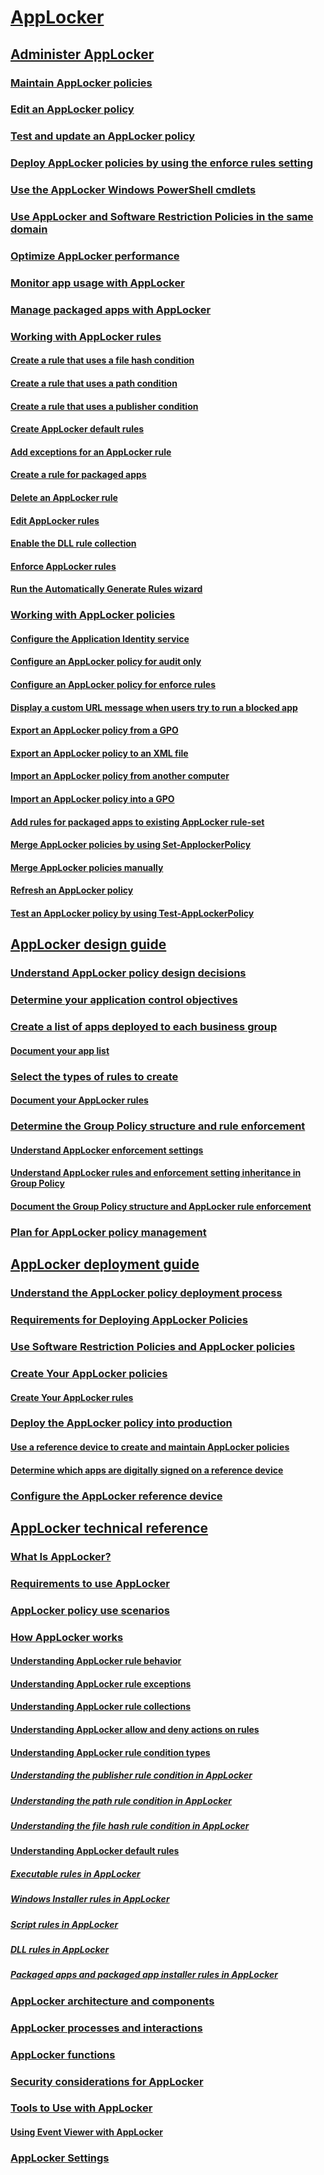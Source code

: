 
# [AppLocker](applocker-overview.md)

## [Administer AppLocker](administer-applocker.md)
### [Maintain AppLocker policies](maintain-applocker-policies.md)
### [Edit an AppLocker policy](edit-an-applocker-policy.md)
### [Test and update an AppLocker policy](test-and-update-an-applocker-policy.md)
### [Deploy AppLocker policies by using the enforce rules setting](deploy-applocker-policies-by-using-the-enforce-rules-setting.md)
### [Use the AppLocker Windows PowerShell cmdlets](use-the-applocker-windows-powershell-cmdlets.md)
### [Use AppLocker and Software Restriction Policies in the same domain](use-applocker-and-software-restriction-policies-in-the-same-domain.md)
### [Optimize AppLocker performance](optimize-applocker-performance.md)
### [Monitor app usage with AppLocker](monitor-application-usage-with-applocker.md)
### [Manage packaged apps with AppLocker](manage-packaged-apps-with-applocker.md)
### [Working with AppLocker rules](working-with-applocker-rules.md)
#### [Create a rule that uses a file hash condition](create-a-rule-that-uses-a-file-hash-condition.md)
#### [Create a rule that uses a path condition](create-a-rule-that-uses-a-path-condition.md)
#### [Create a rule that uses a publisher condition](create-a-rule-that-uses-a-publisher-condition.md)
#### [Create AppLocker default rules](create-applocker-default-rules.md)
#### [Add exceptions for an AppLocker rule](configure-exceptions-for-an-applocker-rule.md)
#### [Create a rule for packaged apps](create-a-rule-for-packaged-apps.md)
#### [Delete an AppLocker rule](delete-an-applocker-rule.md)
#### [Edit AppLocker rules](edit-applocker-rules.md)
#### [Enable the DLL rule collection](enable-the-dll-rule-collection.md)
#### [Enforce AppLocker rules](enforce-applocker-rules.md)
#### [Run the Automatically Generate Rules wizard](run-the-automatically-generate-rules-wizard.md)
### [Working with AppLocker policies](working-with-applocker-policies.md)
#### [Configure the Application Identity service](configure-the-application-identity-service.md)
#### [Configure an AppLocker policy for audit only](configure-an-applocker-policy-for-audit-only.md)
#### [Configure an AppLocker policy for enforce rules](configure-an-applocker-policy-for-enforce-rules.md)
#### [Display a custom URL message when users try to run a blocked app](display-a-custom-url-message-when-users-try-to-run-a-blocked-application.md)
#### [Export an AppLocker policy from a GPO](export-an-applocker-policy-from-a-gpo.md)
#### [Export an AppLocker policy to an XML file](export-an-applocker-policy-to-an-xml-file.md)
#### [Import an AppLocker policy from another computer](import-an-applocker-policy-from-another-computer.md)
#### [Import an AppLocker policy into a GPO](import-an-applocker-policy-into-a-gpo.md)
#### [Add rules for packaged apps to existing AppLocker rule-set](add-rules-for-packaged-apps-to-existing-applocker-rule-set.md)
#### [Merge AppLocker policies by using Set-ApplockerPolicy](merge-applocker-policies-by-using-set-applockerpolicy.md)
#### [Merge AppLocker policies manually](merge-applocker-policies-manually.md)
#### [Refresh an AppLocker policy](refresh-an-applocker-policy.md)
#### [Test an AppLocker policy by using Test-AppLockerPolicy](test-an-applocker-policy-by-using-test-applockerpolicy.md)
## [AppLocker design guide](applocker-policies-design-guide.md)
### [Understand AppLocker policy design decisions](understand-applocker-policy-design-decisions.md)
### [Determine your application control objectives](determine-your-application-control-objectives.md)
### [Create a list of apps deployed to each business group](create-list-of-applications-deployed-to-each-business-group.md)
#### [Document your app list](document-your-application-list.md)
### [Select the types of rules to create](select-types-of-rules-to-create.md)
#### [Document your AppLocker rules](document-your-applocker-rules.md)
### [Determine the Group Policy structure and rule enforcement](determine-group-policy-structure-and-rule-enforcement.md)
#### [Understand AppLocker enforcement settings](understand-applocker-enforcement-settings.md)
#### [Understand AppLocker rules and enforcement setting inheritance in Group Policy](understand-applocker-rules-and-enforcement-setting-inheritance-in-group-policy.md)
#### [Document the Group Policy structure and AppLocker rule enforcement](document-group-policy-structure-and-applocker-rule-enforcement.md)
### [Plan for AppLocker policy management](plan-for-applocker-policy-management.md)
## [AppLocker deployment guide](applocker-policies-deployment-guide.md)
### [Understand the AppLocker policy deployment process](understand-the-applocker-policy-deployment-process.md)
### [Requirements for Deploying AppLocker Policies](requirements-for-deploying-applocker-policies.md)
### [Use Software Restriction Policies and AppLocker policies](using-software-restriction-policies-and-applocker-policies.md)
### [Create Your AppLocker policies](create-your-applocker-policies.md)
#### [Create Your AppLocker rules](create-your-applocker-rules.md)
### [Deploy the AppLocker policy into production](deploy-the-applocker-policy-into-production.md)
#### [Use a reference device to create and maintain AppLocker policies](use-a-reference-computer-to-create-and-maintain-applocker-policies.md)
#### [Determine which apps are digitally signed on a reference device](determine-which-applications-are-digitally-signed-on-a-reference-computer.md)
### [Configure the AppLocker reference device](configure-the-appLocker-reference-device.md)
## [AppLocker technical reference](applocker-technical-reference.md)
### [What Is AppLocker?](what-is-applocker.md)
### [Requirements to use AppLocker](requirements-to-use-applocker.md)
### [AppLocker policy use scenarios](applocker-policy-use-scenarios.md)
### [How AppLocker works](how-applocker-works-techref.md)
#### [Understanding AppLocker rule behavior](understanding-applocker-rule-behavior.md)
#### [Understanding AppLocker rule exceptions](understanding-applocker-rule-exceptions.md)
#### [Understanding AppLocker rule collections](understanding-applocker-rule-collections.md)
#### [Understanding AppLocker allow and deny actions on rules](understanding-applocker-allow-and-deny-actions-on-rules.md)
#### [Understanding AppLocker rule condition types](understanding-applocker-rule-condition-types.md)
##### [Understanding the publisher rule condition in AppLocker](understanding-the-publisher-rule-condition-in-applocker.md)
##### [Understanding the path rule condition in AppLocker](understanding-the-path-rule-condition-in-applocker.md)
##### [Understanding the file hash rule condition in AppLocker](understanding-the-file-hash-rule-condition-in-applocker.md)
#### [Understanding AppLocker default rules](understanding-applocker-default-rules.md)
##### [Executable rules in AppLocker](executable-rules-in-applocker.md)
##### [Windows Installer rules in AppLocker](windows-installer-rules-in-applocker.md)
##### [Script rules in AppLocker](script-rules-in-applocker.md)
##### [DLL rules in AppLocker](dll-rules-in-applocker.md)
##### [Packaged apps and packaged app installer rules in AppLocker](packaged-apps-and-packaged-app-installer-rules-in-applocker.md)
### [AppLocker architecture and components](applocker-architecture-and-components.md)
### [AppLocker processes and interactions](applocker-processes-and-interactions.md)
### [AppLocker functions](applocker-functions.md)
### [Security considerations for AppLocker](security-considerations-for-applocker.md)
### [Tools to Use with AppLocker](tools-to-use-with-applocker.md)
#### [Using Event Viewer with AppLocker](using-event-viewer-with-applocker.md)
### [AppLocker Settings](applocker-settings.md)


